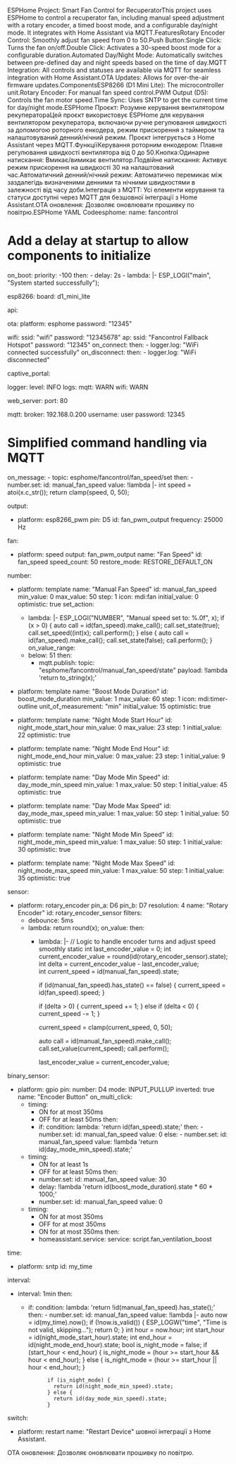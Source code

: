 ESPHome Project: Smart Fan Control for RecuperatorThis project uses ESPHome to control a recuperator fan, including manual speed adjustment with a rotary encoder, a timed boost mode, and a configurable day/night mode. It integrates with Home Assistant via MQTT.FeaturesRotary Encoder Control: Smoothly adjust fan speed from 0 to 50.Push Button:Single Click: Turns the fan on/off.Double Click: Activates a 30-speed boost mode for a configurable duration.Automated Day/Night Mode: Automatically switches between pre-defined day and night speeds based on the time of day.MQTT Integration: All controls and statuses are available via MQTT for seamless integration with Home Assistant.OTA Updates: Allows for over-the-air firmware updates.ComponentsESP8266 (D1 Mini Lite): The microcontroller unit.Rotary Encoder: For manual fan speed control.PWM Output (D5): Controls the fan motor speed.Time Sync: Uses SNTP to get the current time for day/night mode.ESPHome Проєкт: Розумне керування вентилятором рекуператораЦей проєкт використовує ESPHome для керування вентилятором рекуператора, включаючи ручне регулювання швидкості за допомогою роторного енкодера, режим прискорення з таймером та налаштовуваний денний/нічний режим. Проєкт інтегрується з Home Assistant через MQTT.ФункціїКерування роторним енкодером: Плавне регулювання швидкості вентилятора від 0 до 50.Кнопка:Одинарне натискання: Вмикає/вимикає вентилятор.Подвійне натискання: Активує режим прискорення на швидкості 30 на налаштований час.Автоматичний денний/нічний режим: Автоматично перемикає між заздалегідь визначеними денними та нічними швидкостями в залежності від часу доби.Інтеграція з MQTT: Усі елементи керування та статуси доступні через MQTT для безшовної інтеграції з Home Assistant.OTA оновлення: Дозволяє оновлювати прошивку по повітрю.ESPHome YAML Codeesphome:
  name: fancontrol
  # Add a delay at startup to allow components to initialize
  on_boot:
    priority: -100
    then:
      - delay: 2s
      - lambda: |-
          ESP_LOGI("main", "System started successfully");

esp8266:
  board: d1_mini_lite
  
api:

ota:
  platform: esphome
  password: "12345"

wifi:
  ssid: "wifi"
  password: "12345678"
  ap:
    ssid: "Fancontrol Fallback Hotspot"
    password: "12345"
  on_connect:
    then:
      - logger.log: "WiFi connected successfully"
  on_disconnect:
    then:
      - logger.log: "WiFi disconnected"

captive_portal:

logger:
  level: INFO
  logs:
    mqtt: WARN
    wifi: WARN

web_server:
  port: 80

mqtt:
  broker: 192.168.0.200
  username: user
  password: 12345
  # Simplified command handling via MQTT
  on_message:
    - topic: esphome/fancontrol/fan_speed/set
      then:
        - number.set:
            id: manual_fan_speed
            value: !lambda |-
              int speed = atoi(x.c_str());
              return clamp(speed, 0, 50);

output:
  - platform: esp8266_pwm
    pin: D5
    id: fan_pwm_output
    frequency: 25000 Hz

fan:
  - platform: speed
    output: fan_pwm_output
    name: "Fan Speed"
    id: fan_speed
    speed_count: 50
    restore_mode: RESTORE_DEFAULT_ON

number:
  - platform: template
    name: "Manual Fan Speed"
    id: manual_fan_speed
    min_value: 0
    max_value: 50
    step: 1
    icon: mdi:fan
    initial_value: 0
    optimistic: true
    set_action:
      - lambda: |-
          ESP_LOGI("NUMBER", "Manual speed set to: %.0f", x);
          if (x > 0) {
            auto call = id(fan_speed).make_call();
            call.set_state(true);
            call.set_speed((int)x);
            call.perform();
          } else {
            auto call = id(fan_speed).make_call();
            call.set_state(false);
            call.perform();
          }
    on_value_range:
      - below: 51
        then:
          - mqtt.publish:
              topic: "esphome/fancontrol/manual_fan_speed/state"
              payload: !lambda 'return to_string(x);'

  - platform: template
    name: "Boost Mode Duration"
    id: boost_mode_duration
    min_value: 1
    max_value: 60
    step: 1
    icon: mdi:timer-outline
    unit_of_measurement: "min"
    initial_value: 15
    optimistic: true

  - platform: template
    name: "Night Mode Start Hour"
    id: night_mode_start_hour
    min_value: 0
    max_value: 23
    step: 1
    initial_value: 22
    optimistic: true

  - platform: template
    name: "Night Mode End Hour"
    id: night_mode_end_hour
    min_value: 0
    max_value: 23
    step: 1
    initial_value: 9
    optimistic: true

  - platform: template
    name: "Day Mode Min Speed"
    id: day_mode_min_speed
    min_value: 1
    max_value: 50
    step: 1
    initial_value: 45
    optimistic: true

  - platform: template
    name: "Day Mode Max Speed"
    id: day_mode_max_speed
    min_value: 1
    max_value: 50
    step: 1
    initial_value: 50
    optimistic: true

  - platform: template
    name: "Night Mode Min Speed"
    id: night_mode_min_speed
    min_value: 1
    max_value: 50
    step: 1
    initial_value: 30
    optimistic: true

  - platform: template
    name: "Night Mode Max Speed"
    id: night_mode_max_speed
    min_value: 1
    max_value: 50
    step: 1
    initial_value: 35
    optimistic: true

sensor:
  - platform: rotary_encoder
    pin_a: D6
    pin_b: D7
    resolution: 4
    name: "Rotary Encoder"
    id: rotary_encoder_sensor
    filters:
      - debounce: 5ms
      - lambda: return round(x);
    on_value:
      then:
        - lambda: |-
            // Logic to handle encoder turns and adjust speed smoothly
            static int last_encoder_value = 0;
            int current_encoder_value = round(id(rotary_encoder_sensor).state);
            int delta = current_encoder_value - last_encoder_value;            
            int current_speed = id(manual_fan_speed).state;
            
            if (id(manual_fan_speed).has_state() == false) {
              current_speed = id(fan_speed).speed;
            }
            
            if (delta > 0) {
              current_speed += 1;
            } else if (delta < 0) {
              current_speed -= 1;
            }
            
            current_speed = clamp(current_speed, 0, 50);
            
            auto call = id(manual_fan_speed).make_call();
            call.set_value(current_speed);
            call.perform();
            
            last_encoder_value = current_encoder_value;
        
binary_sensor:
  - platform: gpio
    pin:
      number: D4
      mode: INPUT_PULLUP
      inverted: true
    name: "Encoder Button"
    on_multi_click:
      - timing:
          - ON for at most 350ms
          - OFF for at least 50ms
        then:
          - if:
              condition:
                lambda: 'return id(fan_speed).state;'
              then:
                - number.set:
                    id: manual_fan_speed
                    value: 0
              else:
                - number.set:
                    id: manual_fan_speed
                    value: !lambda 'return id(day_mode_min_speed).state;'
      - timing:
          - ON for at least 1s
          - OFF for at least 50ms
        then:
          - number.set:
              id: manual_fan_speed
              value: 30
          - delay: !lambda 'return id(boost_mode_duration).state * 60 * 1000;'
          - number.set:
              id: manual_fan_speed
              value: 0
      - timing:
          - ON for at most 350ms
          - OFF for at most 350ms
          - ON for at most 350ms
        then:
          - homeassistant.service:
              service: script.fan_ventilation_boost

time:
  - platform: sntp
    id: my_time

interval:
  - interval: 1min
    then:
      - if:
          condition:
            lambda: 'return !id(manual_fan_speed).has_state();'
          then:
            - number.set:
                id: manual_fan_speed
                value: !lambda |-
                  auto now = id(my_time).now();
                  if (!now.is_valid()) {
                    ESP_LOGW("time", "Time is not valid, skipping...");
                    return 0;
                  }
                  int hour = now.hour;
                  int start_hour = id(night_mode_start_hour).state;
                  int end_hour = id(night_mode_end_hour).state;
                  bool is_night_mode = false;
                  if (start_hour < end_hour) {
                    is_night_mode = (hour >= start_hour && hour < end_hour);
                  } else {
                    is_night_mode = (hour >= start_hour || hour < end_hour);
                  }
                  
                  if (is_night_mode) {
                    return id(night_mode_min_speed).state;
                  } else {
                    return id(day_mode_min_speed).state;
                  }

switch:
  - platform: restart
    name: "Restart Device"
шовної інтеграції з Home Assistant.

OTA оновлення: Дозволяє оновлювати прошивку по повітрю.
